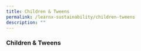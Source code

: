 ```yaml
---
title: Children & Tweens
permalink: /learnx-sustainability/children-tweens
description: ""
---
```

### **Children & Tweens**